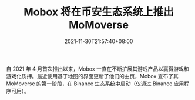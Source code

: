 ﻿---
title: "Mobox 将在币安生态系统上推出 MoMoverse"
date: 2021-11-30T21:57:40+08:00
lastmod: 2021-11-30T16:45:40+08:00
draft: false
authors: ["Hortense"]
description: "自 2021 年 4 月首次推出以来，Mobox 一直在不断扩展其游戏产品以赢得游戏和游戏化质押。最近使用基于地图的界面更新了他们的主页，Mobox 宣布了其 MoMoverse 的第一阶段，在 Binance 生态系统中启动（仅通过 Binance 应用程序可用）。"
featuredImage: "mobox-to-launch-momoverse-on-binance-ecosystem.png"
tags: ["Strategy Game","策略游戏","Play to Earn"]
categories: ["news"]
news: ["策略游戏"]
weight: 
lightgallery: true
pinned: false
recommend: false
recommend1: false
---

自 2021 年 4 月首次推出以来，Mobox 一直在不断扩展其游戏产品以赢得游戏和游戏化质押。最近使用基于地图的界面更新了他们的主页，Mobox 宣布了其 MoMoverse 的第一阶段，在 Binance 生态系统中启动（仅通过 Binance 应用程序可用）。

<!--more-->

